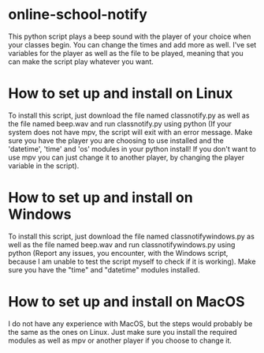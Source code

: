 # online-school-notify
This python script plays a beep sound with the player of your choice when your classes begin. You can change the times and add more as well. I've set variables for the player as well as the file to be played, meaning that you can make the script play whatever you want.

# How to set up and install on Linux
To install this script, just download the file named classnotify.py as well as the file named beep.wav and run classnotify.py using python (If your system does not have mpv, the script will exit with an error message. Make sure you have the player you are choosing to use installed and the 'datetime', 'time' and 'os' modules in your python install! If you don't want to use mpv you can just change it to another player, by changing the player variable in the script).

# How to set up and install on Windows
To install this script, just download the file named classnotifywindows.py as well as the file named beep.wav and run classnotifywindows.py using python (Report any issues, you encounter, with the Windows script, because I am unable to test the script myself to check if it is working). Make sure you have the "time" and "datetime" modules installed.

# How to set up and install on MacOS
I do not have any experience with MacOS, but the steps would probably be the same as the ones on Linux. Just make sure you install the required modules as well as mpv or another player if you choose to change it.
